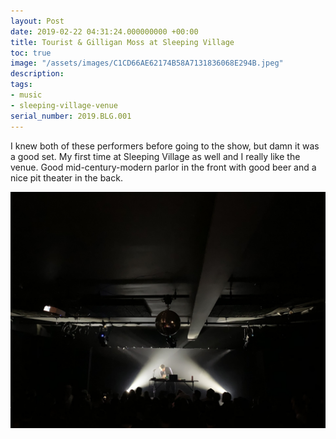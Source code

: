 ```yaml
---
layout: Post
date: 2019-02-22 04:31:24.000000000 +00:00
title: Tourist & Gilligan Moss at Sleeping Village
toc: true
image: "/assets/images/C1CD66AE62174B58A7131836068E294B.jpeg"
description:
tags:
- music
- sleeping-village-venue
serial_number: 2019.BLG.001
---
```

I knew both of these performers before going to the show, but damn it was a good set\. My first time at Sleeping Village as well and I really like the venue\. Good mid\-century\-modern parlor in the front with good beer and a nice pit theater in the back\.

![](/assets/images/C1CD66AE62174B58A7131836068E294B.jpeg)
